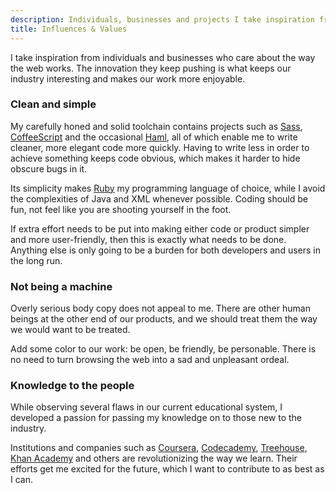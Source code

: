 ```yaml
---
description: Individuals, businesses and projects I take inspiration from.
title: Influences & Values
---
```


I take inspiration from individuals and businesses who care about the way the web works. The innovation they keep pushing is what keeps our industry interesting and makes our work more enjoyable.

### Clean and simple

My carefully honed and solid toolchain contains projects such as [Sass](http://sass-lang.com/), [CoffeeScript](http://coffeescript.org/) and the occasional [Haml](http://haml.info/), all of which enable me to write cleaner, more elegant code more quickly. Having to write less in order to achieve something keeps code obvious, which makes it harder to hide obscure bugs in it.

Its simplicity makes [Ruby](http://ruby-lang.org/) my programming language of choice, while I avoid the complexities of Java and XML whenever possible. Coding should be fun, not feel like you are shooting yourself in the foot.

If extra effort needs to be put into making either code or product simpler and more user-friendly, then this is exactly what needs to be done. Anything else is only going to be a burden for both developers and users in the long run.

### Not being a machine

Overly serious body copy does not appeal to me. There are other human beings at the other end of our products, and we should treat them the way we would want to be treated.

Add some color to our work: be open, be friendly, be personable. There is no need to turn browsing the web into a sad and unpleasant ordeal.

### Knowledge to the people

While observing several flaws in our current educational system, I developed a passion for passing my knowledge on to those new to the industry.

Institutions and companies such as [Coursera](http://coursera.org/), [Codecademy](http://codecademy.com/), [Treehouse](http://referrals.trhou.se/dhabersack), [Khan Academy](http://www.khanacademy.org/) and others are revolutionizing the way we learn. Their efforts get me excited for the future, which I want to contribute to as best as I can.
